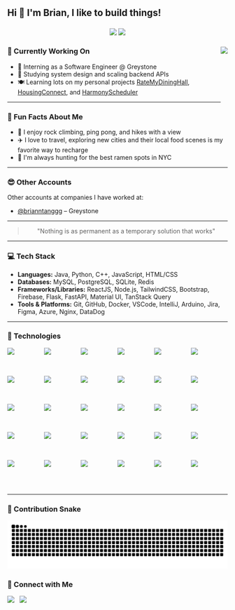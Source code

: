<h2 align="left">Hi 👋 I'm Brian, I like to build things!</h2>

###

<div align="center">
  <img src="https://streak-stats.demolab.com/?user=brianntangg&theme=tokyonight&hide_border=false" height="150" />
  <img src="https://github-readme-stats.vercel.app/api/top-langs?username=brianntangg&locale=en&hide_title=false&layout=compact&card_width=320&langs_count=5&theme=tokyonight&hide_border=false" height="150" />
</div>

###

<img align="right" height="150" src="https://gifdb.com/images/thumbnail/capoo-cat-typing-on-desk-gh8k0cjf5hq4vy2p.gif" />

### 🔭 Currently Working On
- 🚀 Interning as a Software Engineer @ Greystone  
- 🧠 Studying system design and scaling backend APIs  
- 🍽️ Learning lots on my personal projects [RateMyDiningHall](https://github.com/brianntangg/housing-connect),  
  [HousingConnect](https://github.com/brianntangg/housing-connect), and [HarmonyScheduler](https://github.com/brianntangg/harmony-scheduler)

---

### 🎯 Fun Facts About Me
- 🧗 I enjoy rock climbing, ping pong, and hikes with a view  
- ✈️ I love to travel, exploring new cities and their local food scenes is my favorite way to recharge  
- 🍜 I'm always hunting for the best ramen spots in NYC

---

### 😎 Other Accounts
Other accounts at companies I have worked at:
- [@brianntanggg](https://github.com/brianntanggg) – Greystone

---

<blockquote align="center">
  "Nothing is as permanent as a temporary solution that works"
</blockquote>

---

### 💻 Tech Stack

- **Languages:** Java, Python, C++, JavaScript, HTML/CSS  
- **Databases:** MySQL, PostgreSQL, SQLite, Redis  
- **Frameworks/Libraries:** ReactJS, Node.js, TailwindCSS, Bootstrap, Firebase, Flask, FastAPI, Material UI, TanStack Query  
- **Tools & Platforms:** Git, GitHub, Docker, VSCode, IntelliJ, Arduino, Jira, Figma, Azure, Nginx, DataDog

---

### 🧩 Technologies

<div style="display: flex; flex-wrap: wrap; justify-content: space-between;">
  <img src="https://cdn.jsdelivr.net/gh/devicons/devicon/icons/java/java-original.svg" style="height:64px; flex: 0 0 16.6%;" />
  <img src="https://cdn.jsdelivr.net/gh/devicons/devicon/icons/python/python-original.svg" style="height:64px; flex: 0 0 16.6%;" />
  <img src="https://cdn.jsdelivr.net/gh/devicons/devicon/icons/cplusplus/cplusplus-original.svg" style="height:64px; flex: 0 0 16.6%;" />
  <img src="https://cdn.jsdelivr.net/gh/devicons/devicon/icons/javascript/javascript-original.svg" style="height:64px; flex: 0 0 16.6%;" />
  <img src="https://cdn.jsdelivr.net/gh/devicons/devicon/icons/html5/html5-original.svg" style="height:64px; flex: 0 0 16.6%;" />
  <img src="https://cdn.jsdelivr.net/gh/devicons/devicon/icons/css3/css3-original.svg" style="height:64px; flex: 0 0 16.6%;" />

  <img src="https://cdn.jsdelivr.net/gh/devicons/devicon/icons/mysql/mysql-original.svg" style="height:64px; flex: 0 0 16.6%;" />
  <img src="https://cdn.jsdelivr.net/gh/devicons/devicon/icons/postgresql/postgresql-original.svg" style="height:64px; flex: 0 0 16.6%;" />
  <img src="https://cdn.jsdelivr.net/gh/devicons/devicon/icons/sqlite/sqlite-original.svg" style="height:64px; flex: 0 0 16.6%;" />
  <img src="https://cdn.jsdelivr.net/gh/devicons/devicon/icons/redis/redis-original.svg" style="height:64px; flex: 0 0 16.6%;" />
  <img src="https://cdn.jsdelivr.net/gh/devicons/devicon/icons/react/react-original.svg" style="height:64px; flex: 0 0 16.6%;" />
  <img src="https://cdn.jsdelivr.net/gh/devicons/devicon/icons/nodejs/nodejs-original.svg" style="height:64px; flex: 0 0 16.6%;" />

  <img src="https://icon.icepanel.io/Technology/svg/Tailwind-CSS.svg" style="height:64px; flex: 0 0 16.6%;" />
  <img src="https://cdn.jsdelivr.net/gh/devicons/devicon/icons/bootstrap/bootstrap-original.svg" style="height:64px; flex: 0 0 16.6%;" />
  <img src="https://cdn.jsdelivr.net/gh/devicons/devicon/icons/firebase/firebase-plain.svg" style="height:64px; flex: 0 0 16.6%;" />
  <img src="https://cdn.jsdelivr.net/gh/devicons/devicon/icons/flask/flask-original.svg" style="height:64px; flex: 0 0 16.6%;" />
  <img src="https://cdn.jsdelivr.net/gh/devicons/devicon/icons/fastapi/fastapi-original.svg" style="height:64px; flex: 0 0 16.6%;" />
  <img src="https://mui.com/static/logo.png" style="height:64px; flex: 0 0 16.6%;" />

  <img src="https://cdn.brandfetch.io/idWcj3JjN7/w/400/h/400/theme/dark/icon.jpeg?c=1dxbfHSJFAPEGdCLU4o5B" style="height:64px; flex: 0 0 16.6%;" />
  <img src="https://cdn.jsdelivr.net/gh/devicons/devicon/icons/git/git-original.svg" style="height:64px; flex: 0 0 16.6%;" />
  <img src="https://cdn.jsdelivr.net/gh/devicons/devicon/icons/github/github-original.svg" style="height:64px; flex: 0 0 16.6%;" />
  <img src="https://cdn.jsdelivr.net/gh/devicons/devicon/icons/docker/docker-original.svg" style="height:64px; flex: 0 0 16.6%;" />
  <img src="https://cdn.jsdelivr.net/gh/devicons/devicon/icons/vscode/vscode-original.svg" style="height:64px; flex: 0 0 16.6%;" />
  <img src="https://cdn.jsdelivr.net/gh/devicons/devicon/icons/intellij/intellij-original.svg" style="height:64px; flex: 0 0 16.6%;" />

  <img src="https://cdn.jsdelivr.net/gh/devicons/devicon/icons/arduino/arduino-original.svg" style="height:64px; flex: 0 0 16.6%;" />
  <img src="https://cdn.jsdelivr.net/gh/devicons/devicon/icons/jira/jira-original.svg" style="height:64px; flex: 0 0 16.6%;" />
  <img src="https://cdn.jsdelivr.net/gh/devicons/devicon/icons/figma/figma-original.svg" style="height:64px; flex: 0 0 16.6%;" />
  <img src="https://cdn.jsdelivr.net/gh/devicons/devicon/icons/azure/azure-original.svg" style="height:64px; flex: 0 0 16.6%;" />
  <img src="https://cdn.jsdelivr.net/gh/devicons/devicon/icons/nginx/nginx-original.svg" style="height:64px; flex: 0 0 16.6%;" />
  <img src="https://raw.githubusercontent.com/gilbarbara/logos/main/logos/datadog.svg" style="height:64px; flex: 0 0 16.6%;" />
</div>

---

### 🐍 Contribution Snake

![snake gif](https://github.com/brianntangg/brianntangg/blob/output/github-contribution-grid-snake.svg)

### 🤝 Connect with Me

<div align="left" style="display: flex; gap: 12px; flex-wrap: wrap; align-items: center;">

  <a href="mailto:briantang05@gmail.com" target="_blank" style="outline: none; text-decoration: none;">
    <img src="https://img.shields.io/badge/Email-D14836?style=for-the-badge&logo=gmail&logoColor=white" height="45" />
  </a>

  <a href="https://www.linkedin.com/in/brian-tang05" target="_blank" style="outline: none; text-decoration: none;">
    <img src="https://img.shields.io/badge/LinkedIn-%230077B5.svg?style=for-the-badge&logo=linkedin&logoColor=white" height="45" />
  </a>

</div>

